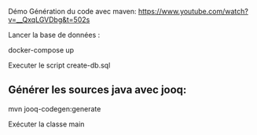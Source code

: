 Démo Génération du code avec maven:
https://www.youtube.com/watch?v=__QxqLGVDbg&t=502s

Lancer la base de données :

docker-compose up

Executer le script create-db.sql

## Générer les sources java avec jooq:

mvn jooq-codegen:generate

Exécuter la classe main